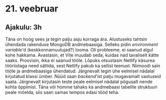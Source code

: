 # 21. veebruar
## Ajakulu: 3h
Täna on hoog sees ja tegin palju asju korraga ära. Alustuseks tahtsin ühendada rakenduse MongoDB andmebaasiga. Selleks pidin *environment variable*'d (keskkonnamuutujad?) looma. Oli probleeme, ei saanud algul kohe hakkama. Avastasin, et Vite muudab seda, kuidas nad tavaliselt kätte saaks. Proovisin, ikka ei saanud tööle. Lõpuks otsustasin Netlify käsurea tööriistaga need sättida, sest Netlify pakub ka sellist teenust. Niimoodi sain tööle ja andmebaasiga ühendatud. Järgnevalt tegin ühe eelmisel nädalal kirjutatud klassi ümber. Nüüd saan *backend*'ist palju mugavamalt vastuseid saata. Järgnevalt kirjutasin teste peale eelmisel nädalal põgusalt nende kohta õppimist. Täna või homme tahaks ka andmebaasi tabelite struktuuri peale mõelda, siis saan samas tempos edasi tööd teha.